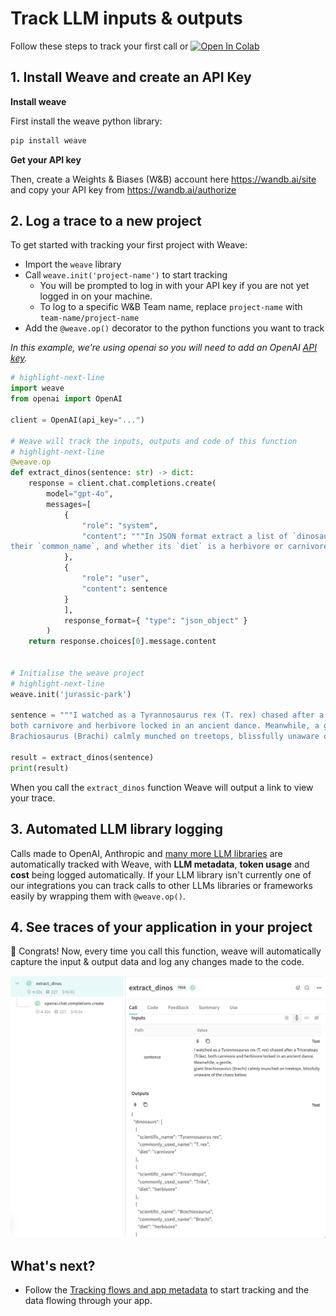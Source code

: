 # Track LLM inputs & outputs

<!-- TODO: Update wandb.me/weave-quickstart to match this new link -->


Follow these steps to track your first call or <a class="vertical-align-colab-button" target="_blank" href="http://wandb.me/weave_colab"><img src="https://colab.research.google.com/assets/colab-badge.svg" alt="Open In Colab"/></a>

## 1. Install Weave and create an API Key

**Install weave**

First install the weave python library:

```python
pip install weave
```

**Get your API key**

Then, create a Weights & Biases (W&B) account here https://wandb.ai/site and copy your API key from https://wandb.ai/authorize

## 2. Log a trace to a new project

To get started with tracking your first project with Weave:

- Import the `weave` library
- Call `weave.init('project-name')` to start tracking
    - You will be prompted to log in with your API key if you are not yet logged in on your machine.
    - To log to a specific W&B Team name, replace `project-name` with `team-name/project-name`
- Add the `@weave.op()` decorator to the python functions you want to track

*In this example, we're using openai so you will need to add an OpenAI [API key](https://platform.openai.com/docs/quickstart/step-2-setup-your-api-key).*

```python
# highlight-next-line
import weave
from openai import OpenAI

client = OpenAI(api_key="...")

# Weave will track the inputs, outputs and code of this function
# highlight-next-line
@weave.op
def extract_dinos(sentence: str) -> dict:
    response = client.chat.completions.create(
        model="gpt-4o",
        messages=[
            {
                "role": "system",
                "content": """In JSON format extract a list of `dinosaurs`, with their `name`, 
their `common_name`, and whether its `diet` is a herbivore or carnivore"""
            },
            {
                "role": "user",
                "content": sentence
            }
            ],
            response_format={ "type": "json_object" }
        )
    return response.choices[0].message.content


# Initialise the weave project
# highlight-next-line
weave.init('jurassic-park')

sentence = """I watched as a Tyrannosaurus rex (T. rex) chased after a Triceratops (Trike), \
both carnivore and herbivore locked in an ancient dance. Meanwhile, a gentle giant \
Brachiosaurus (Brachi) calmly munched on treetops, blissfully unaware of the chaos below."""

result = extract_dinos(sentence)
print(result)
```

When you call the `extract_dinos` function Weave will output a link to view your trace.

## 3. Automated LLM library logging

Calls made to OpenAI, Anthropic and [many more LLM libraries](guides/integrations/) are automatically tracked with Weave, with **LLM metadata**, **token usage** and **cost** being logged automatically. If your LLM library isn't currently one of our integrations you can track calls to other LLMs libraries or frameworks easily by wrapping them with `@weave.op()`.


## 4. See traces of your application in your project

🎉 Congrats! Now, every time you call this function, weave will automatically capture the input & output data and log any changes made to the code.

![Weave Trace Outputs 1](../static/img/tutorial_trace_1.png)


## What's next?

- Follow the [Tracking flows and app metadata](/tutorial-tracing_2) to start tracking and the data flowing through your app.
